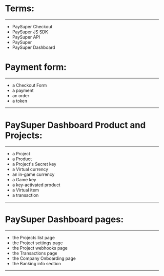 # Terms:
***

- PaySuper Checkout
- PaySuper JS SDK
- PaySuper API
- PaySuper
- PaySuper Dashboard

# Payment form:
***

- a Checkout Form
- a payment
- an order
- a token

***

# PaySuper Dashboard Product and Projects: 
***

- a Project
- a Product
- a Project's Secret key
- a Virtual currency
- an in-game currency
- a Game key
- a key-activated product
- a Virtual item
- a transaction

***

# PaySuper Dashboard pages: 
***

- the Projects list page
- the Project settings page
- the Project webhooks page
- the Transactions page
- the Company Onboarding page
- the Banking info section

***